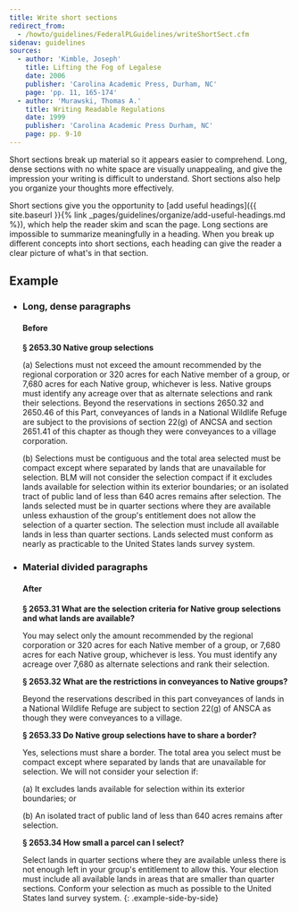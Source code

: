 ```yaml
---
title: Write short sections
redirect_from:
  - /howto/guidelines/FederalPLGuidelines/writeShortSect.cfm
sidenav: guidelines
sources:
  - author: 'Kimble, Joseph'
    title: Lifting the Fog of Legalese
    date: 2006
    publisher: 'Carolina Academic Press, Durham, NC'
    page: 'pp. 11, 165-174'
  - author: 'Murawski, Thomas A.'
    title: Writing Readable Regulations
    date: 1999
    publisher: 'Carolina Academic Press Durham, NC'
    page: pp. 9-10
---
```


Short sections break up material so it appears easier to comprehend. Long, dense sections with no white space are visually unappealing, and give the impression your writing is difficult to understand. Short sections also help you organize your thoughts more effectively.

Short sections give you the opportunity to [add useful headings]({{ site.baseurl }}{% link _pages/guidelines/organize/add-useful-headings.md %}), which help the reader skim and scan the page. Long sections are impossible to summarize meaningfully in a heading. When you break up different concepts into short sections, each heading can give the reader a clear picture of what's in that section.

## Example

* ### Long, dense paragraphs
  #### Before

  **§ 2653.30 Native group selections**

  (a) Selections must not exceed the amount recommended by the regional corporation or 320 acres for each Native member of a group, or 7,680 acres for each Native group, whichever is less. Native groups must identify any acreage over that as alternate selections and rank their selections. Beyond the reservations in sections 2650.32 and 2650.46 of this Part, conveyances of lands in a National Wildlife Refuge are subject to the provisions of section 22(g) of ANCSA and section 2651.41 of this chapter as though they were conveyances to a village corporation.

  (b) Selections must be contiguous and the total area selected must be compact except where separated by lands that are unavailable for selection. BLM will not consider the selection compact if it excludes lands available for selection within its exterior boundaries; or an isolated tract of public land of less than 640 acres remains after selection. The lands selected must be in quarter sections where they are available unless exhaustion of the group's entitlement does not allow the selection of a quarter section. The selection must include all available lands in less than quarter sections. Lands selected must conform as nearly as practicable to the United States lands survey system.

* ### Material divided paragraphs
  #### After

  **§ 2653.31 What are the selection criteria for Native group selections and what lands are available?**

  You may select only the amount recommended by the regional corporation or 320 acres for each Native member of a group, or 7,680 acres for each Native group, whichever is less. You must identify any acreage over 7,680 as alternate selections and rank their selection.

  **§ 2653.32 What are the restrictions in conveyances to Native groups?**

  Beyond the reservations described in this part conveyances of lands in a National Wildlife Refuge are subject to section 22(g) of ANSCA as though they were conveyances to a village.

  **§ 2653.33 Do Native group selections have to share a border?**

  Yes, selections must share a border. The total area you select must be compact except where separated by lands that are unavailable for selection. We will not consider your selection if:

  (a) It excludes lands available for selection within its exterior boundaries; or

  (b) An isolated tract of public land of less than 640 acres remains after selection.

  **§ 2653.34 How small a parcel can I select?**

  Select lands in quarter sections where they are available unless there is not enough left in your group's entitlement to allow this. Your election must include all available lands in areas that are smaller than quarter sections. Conform your selection as much as possible to the United States land survey system.
{: .example-side-by-side}
